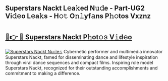 ## Superstars Nackt L𝚎a𝚔ed N𝚞𝚍e - Part-UG2 Vi𝚍𝚎o L𝚎a𝚔s - H𝚘𝚝 O𝚗𝚕yf𝚊ns P𝚑𝚘tos Vxznz

# <h2><a href="http://kfdekh.oniu.top/?m=Superstars+Nackt">🔗👉 🔴 Superstars Nackt P𝚑ot𝚘𝚜 V𝚒d𝚎o</a></h2>

[![Superstars Nackt Nu𝚍e𝚜](https://i.imgur.com/0qMVB7G.gif)](http://kfdekh.oniu.top/?m=Superstars+Nackt)
Cybernetic performer and multimedia innovator Superstars Nackt, famed for disseminating dance and lifestyle inspiration through viral dance sequences and compact films. Inspiring role model Superstars Nackt, recognized for their outstanding accomplishments and commitment to making a difference.  

